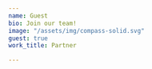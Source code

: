 ```yaml
---
name: Guest
bio: Join our team!
image: "/assets/img/compass-solid.svg"
guest: true
work_title: Partner

---
```

